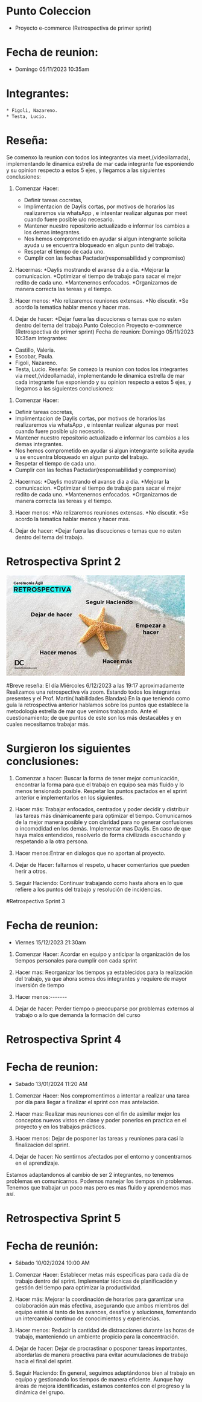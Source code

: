 # Punto Coleccion
* Proyecto e-commerce (Retrospectiva de primer sprint)

# Fecha de reunion:
 * Domingo 05/11/2023
    10:35am

# Integrantes:
    * Figoli, Nazareno.
    * Testa, Lucio.

# Reseña:
Se comenxo la reunion con todos los integrantes via meet,(videollamada), implementando le dinamica estrella de mar cada integrante fue esponiendo y su opinion respecto a estos 5 ejes, y llegamos a las siguientes conclusiones:

1. Comenzar Hacer:
    * Definir tareas cocretas,
    * Implimentacion de Daylis cortas, por  motivos de horarios las realizaremos via whatsApp , e inteentar realizar algunas por meet cuando fuere posible u/o necesario.
    * Mantener nuestro repositorio actualizado e informar los cambios a los demas integrantes.
    * Nos hemos comprometido en ayudar  si algun intengrante solicita ayuda u se encuentra bloqueado en algun punto del trabajo.
    * Respetar el tiempo de cada uno.
    * Cumplir con las fechas Pactadar(responsabilidad y compromiso)

2. Hacermas:
    *Daylis mostrando el avanse dia a dia.
    *Mejorar la comunicacion.
    *Optimizar el tiempo de trabajo para sacar el mejor redito de cada uno.
    *Mantenernos enfocados.
    *Organizarnos de manera correcta las tereas y el tiempo.

3. Hacer menos:
    *No relizaremos reuniones extensas.
    *No discutir.
    *Se acordo la tematica hablar menos y hacer mas.
        
4. Dejar de hacer:
    *Dejar fuera las discuciones o temas que no esten dentro del tema del trabajo.Punto Coleccion
Proyecto e-commerce (Retrospectiva de primer sprint)
Fecha de reunion:
Domingo 05/11/2023
10:35am
Integrantes:
* Castillo, Valeria.
* Escobar, Paula.
* Figoli, Nazareno.
* Testa, Lucio.
Reseña:
Se comezo la reunion con todos los integrantes via meet,(videollamada), implementando le dinamica estrella de mar cada integrante fue esponiendo y su opinion respecto a estos 5 ejes, y llegamos a las siguientes conclusiones:

1. Comenzar Hacer:
* Definir tareas cocretas,
* Implimentacion de Daylis cortas, por motivos de horarios las realizaremos via whatsApp , e inteentar realizar algunas por meet cuando fuere posible u/o necesario.
* Mantener nuestro repositorio actualizado e informar los cambios a los demas integrantes.
* Nos hemos comprometido en ayudar si algun intengrante solicita ayuda u se encuentra bloqueado en algun punto del trabajo.
* Respetar el tiempo de cada uno.
* Cumplir con las fechas Pactadar(responsabilidad y compromiso)

2. Hacermas:
*Daylis mostrando el avanse dia a dia.
*Mejorar la comunicacion.
*Optimizar el tiempo de trabajo para sacar el mejor redito de cada uno.
*Mantenernos enfocados.
*Organizarnos de manera correcta las tereas y el tiempo.

3. Hacer menos:
*No relizaremos reuniones extensas.
*No discutir.
*Se acordo la tematica hablar menos y hacer mas.

4. Dejar de hacer:
*Dejar fuera las discuciones o temas que no esten dentro del tema del trabajo.




# Retrospectiva Sprint 2

![Alt text](public/img/retroEstrella.jpg)


#Breve reseña:
El día Miércoles  6/12/2023 a las 19:17 aproximadamente
Realizamos una retrospectiva vía zoom.
Estando todos los integrantes presentes y el Prof. Martin( habilidades Blandas)
En la que teniendo como guía la retrospectiva anterior hablamos sobre los puntos que 
establece la metodología estrella de mar que venimos trabajando.
Ante el cuestionamiento;  de que puntos de este son los más destacables y en cuales 
necesitamos trabajar más.
 # Surgieron los siguientes conclusiones:

1. Comenzar a hacer: Buscar la forma de tener mejor comunicación, encontrar la 
forma para que el trabajo en equipo sea más fluido y lo menos tensionado 
posible. Respetar los puntos pactados en el sprint anterior e implementarlos en los siguientes.
	
2. Hacer más: Trabajar enfocados, centrados y poder    decidir y distribuir las 
tareas más dinámicamente para optimizar el tiempo. Comunicarnos de la mejor 
manera posible y con claridad para no generar confusiones o incomodidad en los 
demás. Implementar mas Daylis. En caso de que haya malos entendidos, resolverlo de forma civilizada escuchando y respetando a la otra persona.
	
3. Hacer menos:Entrar en dialogos que no aportan al proyecto.
	
4. Dejar de Hacer: faltarnos el respeto, u hacer comentarios que pueden herir a otros.

5. Seguir Haciendo: Continuar trabajando como hasta ahora en lo que refiere a los puntos del trabajo y resolución de incidencias.


#Retrospectiva Sprint 3

# Fecha de reunion:
 * Viernes 15/12/2023
    21:30am

1. Comenzar Hacer:
Acordar en equipo y anticipar la organización de los tiempos personales para cumplir con cada sprint

2. Hacer mas:
Reorganizar los tiempos ya establecidos para la realización del trabajo, ya que ahora somos dos integrantes y requiere de mayor inversión de tiempo

3. Hacer menos:-------


4. Dejar de hacer:
Perder tiempo o preocuparse por problemas externos al trabajo o a lo que demanda la formación del curso

# Retrospectiva Sprint 4 

# Fecha de reunion:
 * Sabado 13/01/2024
   11:20 AM

1. Comenzar Hacer:
Nos compromentimos a intentar a realizar una tarea por día para llegar a finalizar el sprint con mas antelación. 

2. Hacer mas:
Realizar mas reuniones con el fin de asimilar mejor los conceptos nuevos vistos en clase y poder ponerlos en practica en el proyecto y en los trabajos prácticos. 

3. Hacer menos:
Dejar de posponer las tareas y reuniones para casi la finalizacion del sprint.


4. Dejar de hacer:
No sentirnos afectados por el entorno y concentrarnos en el aprendizaje. 

Estamos adaptandonos al cambio de ser 2 integrantes, no tenemos problemas en comunicarnos. Podemos manejar los tiempos sin problemas. Tenemos que trabajar un poco mas pero es mas fluido y aprendemos mas así. 


# Retrospectiva Sprint 5

# Fecha de reunión:
* Sábado 10/02/2024
10:00 AM

1. Comenzar Hacer:
Establecer metas más específicas para cada día de trabajo dentro del sprint.
Implementar técnicas de planificación y gestión del tiempo para optimizar la productividad.

2. Hacer más:
Mejorar la coordinación de horarios para garantizar una colaboración aún más efectiva, asegurando que ambos miembros del equipo estén al tanto de los avances, desafíos y soluciones, fomentando un intercambio continuo de conocimientos y experiencias.

3. Hacer menos:
Reducir la cantidad de distracciones durante las horas de trabajo, manteniendo un ambiente propicio para la concentración.

4. Dejar de hacer:
Dejar de procrastinar o posponer tareas importantes, abordarlas de manera proactiva para evitar acumulaciones de trabajo hacia el final del sprint.

5. Seguir Haciendo:
En general, seguimos adaptándonos bien al trabajo en equipo y gestionando los tiempos de manera eficiente. Aunque hay áreas de mejora identificadas, estamos contentos con el progreso y la dinámica del grupo.
